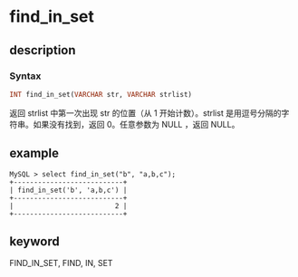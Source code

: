 # find_in_set

## description

### Syntax

```Haskell
INT find_in_set(VARCHAR str, VARCHAR strlist)
```

返回 strlist 中第一次出现 str 的位置（从 1 开始计数）。strlist 是用逗号分隔的字符串。如果没有找到，返回 0。任意参数为 NULL ，返回 NULL。

## example

```Plain Text
MySQL > select find_in_set("b", "a,b,c");
+---------------------------+
| find_in_set('b', 'a,b,c') |
+---------------------------+
|                         2 |
+---------------------------+
```

## keyword

FIND_IN_SET, FIND, IN, SET

